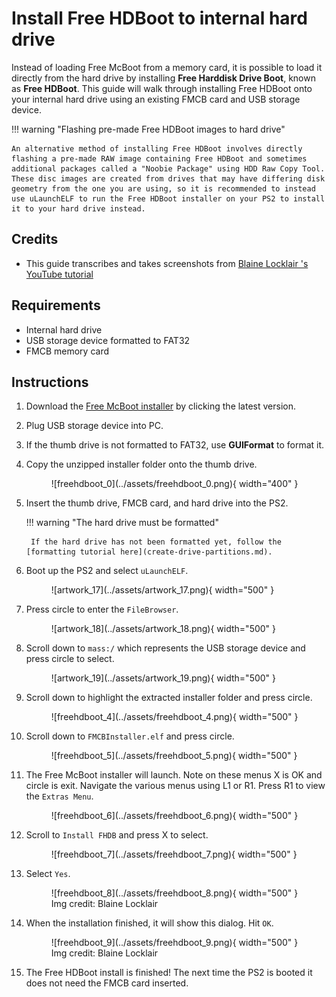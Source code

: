 # Install Free HDBoot to internal hard drive

Instead of loading Free McBoot from a memory card, it is possible to load it directly from the hard drive by installing **Free Harddisk Drive Boot**, known as **Free HDBoot**. This guide will walk through installing Free HDBoot onto your internal hard drive using an existing FMCB card and USB storage device.

!!! warning "Flashing pre-made Free HDBoot images to hard drive"

    An alternative method of installing Free HDBoot involves directly flashing a pre-made RAW image containing Free HDBoot and sometimes additional packages called a "Noobie Package" using HDD Raw Copy Tool. These disc images are created from drives that may have differing disk geometry from the one you are using, so it is recommended to instead use uLaunchELF to run the Free HDBoot installer on your PS2 to install it to your hard drive instead.

## Credits

- This guide transcribes and takes screenshots from [
Blaine Locklair
's YouTube tutorial](https://www.youtube.com/watch?v=C02j3wTuJag)

## Requirements

* Internal hard drive
* USB storage device formatted to FAT32
* FMCB memory card

## Instructions

1. Download the [Free McBoot installer](https://israpps.github.io/FreeMcBoot-Installer/test/8_Downloads.html) by clicking the latest version.
1. Plug USB storage device into PC.
1. If the thumb drive is not formatted to FAT32, use **GUIFormat** to format it.
1. Copy the unzipped installer folder onto the thumb drive.

    <figure markdown="span">
      ![freehdboot_0](../assets/freehdboot_0.png){ width="400" }
    </figure>

1. Insert the thumb drive, FMCB card, and hard drive into the PS2.

    !!! warning "The hard drive must be formatted"

        If the hard drive has not been formatted yet, follow the [formatting tutorial here](create-drive-partitions.md).

2. Boot up the PS2 and select `uLaunchELF`.

    <figure markdown="span">
      ![artwork_17](../assets/artwork_17.png){ width="500" }
    </figure>

1. Press circle to enter the `FileBrowser`.

    <figure markdown="span">
      ![artwork_18](../assets/artwork_18.png){ width="500" }
    </figure>

1. Scroll down to `mass:/` which represents the USB storage device and press circle to select.

    <figure markdown="span">
      ![artwork_19](../assets/artwork_19.png){ width="500" }
    </figure>

1. Scroll down to highlight the extracted installer folder and press circle.

    <figure markdown="span">
      ![freehdboot_4](../assets/freehdboot_4.png){ width="500" }
    </figure>

1. Scroll down to `FMCBInstaller.elf` and press circle.

    <figure markdown="span">
      ![freehdboot_5](../assets/freehdboot_5.png){ width="500" }
    </figure>

1. The Free McBoot installer will launch. Note on these menus X is OK and circle is exit. Navigate the various menus using L1 or R1. Press R1 to view the `Extras Menu`.

    <figure markdown="span">
      ![freehdboot_6](../assets/freehdboot_6.png){ width="500" }
    </figure>

1. Scroll to `Install FHDB` and press X to select.

    <figure markdown="span">
      ![freehdboot_7](../assets/freehdboot_7.png){ width="500" }
    </figure>

1. Select `Yes`.

    <figure markdown="span">
      ![freehdboot_8](../assets/freehdboot_8.png){ width="500" }
    <figcaption>Img credit: Blaine Locklair</figcaption>
    </figure>

1. When the installation finished, it will show this dialog. Hit `OK`.

    <figure markdown="span">
      ![freehdboot_9](../assets/freehdboot_9.png){ width="500" }
    <figcaption>Img credit: Blaine Locklair</figcaption>
    </figure>

1. The Free HDBoot install is finished! The next time the PS2 is booted it does not need the FMCB card inserted.